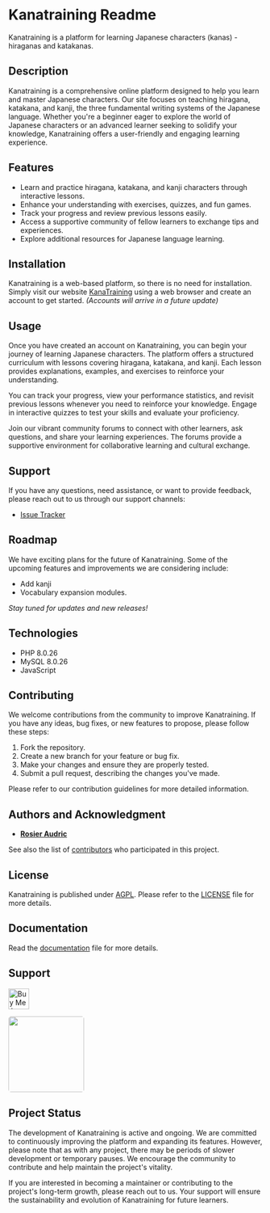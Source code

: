 # Kanatraining Readme
Kanatraining is a platform for learning Japanese characters (kanas) - hiraganas and katakanas.

## Description
Kanatraining is a comprehensive online platform designed to help you learn and master Japanese characters. Our site focuses on teaching hiragana, katakana, and kanji, the three fundamental writing systems of the Japanese language. Whether you're a beginner eager to explore the world of Japanese characters or an advanced learner seeking to solidify your knowledge, Kanatraining offers a user-friendly and engaging learning experience.

## Features
- Learn and practice hiragana, katakana, and kanji characters through interactive lessons.
- Enhance your understanding with exercises, quizzes, and fun games.
- Track your progress and review previous lessons easily.
- Access a supportive community of fellow learners to exchange tips and experiences.
- Explore additional resources for Japanese language learning.

## Installation
Kanatraining is a web-based platform, so there is no need for installation.
Simply visit our website [KanaTraining](https://www.kana.audricrosier.be) using a web browser and create an account to get started.
*(Accounts will arrive in a future update)*

## Usage
Once you have created an account on Kanatraining, you can begin your journey of learning Japanese characters. The platform offers a structured curriculum with lessons covering hiragana, katakana, and kanji. Each lesson provides explanations, examples, and exercises to reinforce your understanding.

You can track your progress, view your performance statistics, and revisit previous lessons whenever you need to reinforce your knowledge. Engage in interactive quizzes to test your skills and evaluate your proficiency.

Join our vibrant community forums to connect with other learners, ask questions, and share your learning experiences. The forums provide a supportive environment for collaborative learning and cultural exchange.

## Support
If you have any questions, need assistance, or want to provide feedback, please reach out to us through our support channels:

- [Issue Tracker](https://github.com/AudricSan/KanaTraining/issues)

## Roadmap
We have exciting plans for the future of Kanatraining. Some of the upcoming features and improvements we are considering include:

- Add kanji
- Vocabulary expansion modules.

*Stay tuned for updates and new releases!*

## Technologies
- PHP 8.0.26
- MySQL 8.0.26
- JavaScript

## Contributing
We welcome contributions from the community to improve Kanatraining. If you have any ideas, bug fixes, or new features to propose, please follow these steps:

1. Fork the repository.
2. Create a new branch for your feature or bug fix.
3. Make your changes and ensure they are properly tested.
4. Submit a pull request, describing the changes you've made.

Please refer to our contribution guidelines for more detailed information.

## Authors and Acknowledgment
  - [**Rosier Audric**](https://github.com/AudricSan)

See also the list of [contributors](https://github.com/AudricSan/KanaTraining/graphs/contributors) who participated in this project.

## License
Kanatraining is published under [AGPL](https://www.gnu.org/licenses). Please refer to the [LICENSE](/LICENSE) file for more details.

## Documentation
Read the [documentation](/docs) file for more details.

## Support

<a href="https://bmc.link/AudricSan" target="_blank"><img src="https://www.buymeacoffee.com/assets/img/guidelines/download-assets-sm-2.svg" alt="Buy Me A Coffee" style="height: 41px;" ></a>

<a href="https://patreon.com/AudricSan">
	<img src="https://c5.patreon.com/external/logo/become_a_patron_button@2x.png" width="150px" style="border-radius: 5px;">
</a>

## Project Status
The development of Kanatraining is active and ongoing. We are committed to continuously improving the platform and expanding its features. However, please note that as with any project, there may be periods of slower development or temporary pauses. We encourage the community to contribute and help maintain the project's vitality.

If you are interested in becoming a maintainer or contributing to the project's long-term growth, please reach out to us. Your support will ensure the sustainability and evolution of Kanatraining for future learners.